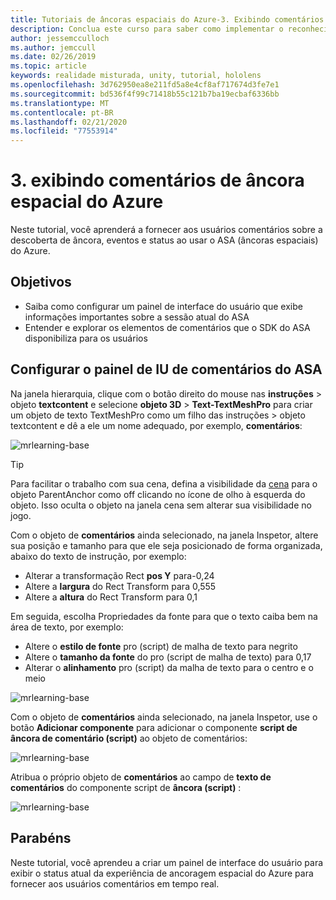 ```yaml
---
title: Tutoriais de âncoras espaciais do Azure-3. Exibindo comentários de âncora espacial do Azure
description: Conclua este curso para saber como implementar o reconhecimento facial do Azure em um aplicativo de realidade misturada.
author: jessemcculloch
ms.author: jemccull
ms.date: 02/26/2019
ms.topic: article
keywords: realidade misturada, unity, tutorial, hololens
ms.openlocfilehash: 3d762950ea8e211fd5a8e4cf8af717674d3fe7e1
ms.sourcegitcommit: bd536f4f99c71418b55c121b7ba19ecbaf6336bb
ms.translationtype: MT
ms.contentlocale: pt-BR
ms.lasthandoff: 02/21/2020
ms.locfileid: "77553914"
---
```

# <a name="3-displaying-azure-spatial-anchor-feedback"></a>3. exibindo comentários de âncora espacial do Azure

Neste tutorial, você aprenderá a fornecer aos usuários comentários sobre a descoberta de âncora, eventos e status ao usar o ASA (âncoras espaciais) do Azure.

## <a name="objectives"></a>Objetivos

* Saiba como configurar um painel de interface do usuário que exibe informações importantes sobre a sessão atual do ASA
* Entender e explorar os elementos de comentários que o SDK do ASA disponibiliza para os usuários

## <a name="set-up-asa-feedback-ui-panel"></a>Configurar o painel de IU de comentários do ASA

Na janela hierarquia, clique com o botão direito do mouse nas **instruções** > objeto **textcontent** e selecione **objeto 3D** > **Text-TextMeshPro** para criar um objeto de texto TextMeshPro como um filho das instruções > objeto textcontent e dê a ele um nome adequado, por exemplo, **comentários**:

![mrlearning-base](images/mrlearning-asa/tutorial3-section1-step1-1.png)

> [!TIP]
> Para facilitar o trabalho com sua cena, defina a visibilidade da <a href="https://docs.unity3d.com/Manual/SceneVisibility.html" target="_blank">cena</a> para o objeto ParentAnchor como off clicando no ícone de olho à esquerda do objeto. Isso oculta o objeto na janela cena sem alterar sua visibilidade no jogo.

Com o objeto de **comentários** ainda selecionado, na janela Inspetor, altere sua posição e tamanho para que ele seja posicionado de forma organizada, abaixo do texto de instrução, por exemplo:

* Alterar a transformação Rect **pos Y** para-0,24
* Altere a **largura** do Rect Transform para 0,555
* Altere a **altura** do Rect Transform para 0,1

Em seguida, escolha Propriedades da fonte para que o texto caiba bem na área de texto, por exemplo:

* Altere o **estilo de fonte** pro (script) de malha de texto para negrito
* Altere o **tamanho da fonte** do pro (script de malha de texto) para 0,17
* Alterar o **alinhamento** pro (script) da malha de texto para o centro e o meio

![mrlearning-base](images/mrlearning-asa/tutorial3-section1-step1-2.png)

Com o objeto de **comentários** ainda selecionado, na janela Inspetor, use o botão **Adicionar componente** para adicionar o componente **script de âncora de comentário (script)** ao objeto de comentários:

![mrlearning-base](images/mrlearning-asa/tutorial3-section1-step1-3.png)

Atribua o próprio objeto de **comentários** ao campo de **texto de comentários** do componente script de **âncora (script)** :

![mrlearning-base](images/mrlearning-asa/tutorial3-section1-step1-4.png)

## <a name="congratulations"></a>Parabéns

Neste tutorial, você aprendeu a criar um painel de interface do usuário para exibir o status atual da experiência de ancoragem espacial do Azure para fornecer aos usuários comentários em tempo real.
